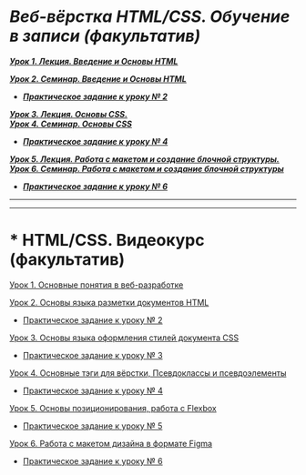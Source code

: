 # ***Веб-вёрстка HTML/CSS. Обучение в записи (факультатив)***<br>

***[Урок 1. Лекция. Введение и Основы HTML](https://github.com/olgashenkel/HTML_CSS-Elective/tree/main/Lesson_1)***

***[Урок 2. Семинар. Введение и Основы HTML](https://github.com/olgashenkel/HTML_CSS-Elective/tree/main/Lesson_2-2)***

* ***[Практическое задание к уроку № 2](https://github.com/olgashenkel/HTML_CSS-Elective/tree/main/Lesson_2-2)***

***[Урок 3. Лекция. Основы CSS. <br> Урок 4. Семинар. Основы CSS](https://github.com/olgashenkel/HTML_CSS-Elective/tree/main/Lesson_3-2)***

* ***[Практическое задание к уроку № 4](https://github.com/olgashenkel/HTML_CSS-Elective/tree/main/Lesson_3-2)***

***[Урок 5. Лекция. Работа с макетом и cоздание блочной структуры. <br> Урок 6. Семинар. Работа с макетом и cоздание блочной структуры](https://github.com/olgashenkel/HTML_CSS-Elective/tree/main/Lesson_6-2)***

* ***[Практическое задание к уроку № 6](https://github.com/olgashenkel/HTML_CSS-Elective/tree/main/Lesson_6-2)***




----
----

# * HTML/CSS. Видеокурс (факультатив)

[Урок 1. Основные понятия в веб-разработке](https://github.com/olgashenkel/HTML_CSS-Elective/tree/main/Lesson_1)

[Урок 2. Основы языка разметки документов HTML](https://github.com/olgashenkel/HTML_CSS-Elective/tree/main/Lesson_2-1)

* [Практическое задание к уроку № 2](https://github.com/olgashenkel/HTML_CSS-Elective/tree/main/Lesson_2-1/PRACTICAL)

[Урок 3. Основы языка оформления стилей документа CSS](https://github.com/olgashenkel/HTML_CSS-Elective/tree/main/Lesson_3-1)

* [Практическое задание к уроку № 3](https://github.com/olgashenkel/HTML_CSS-Elective/tree/main/Lesson_3-1/_PRACTICAL)

[Урок 4. Основные тэги для вёрстки, Псевдоклассы и псевдоэлементы](https://github.com/olgashenkel/HTML_CSS-Elective/tree/main/Lesson_4-1)

* [Практическое задание к уроку № 4](https://github.com/olgashenkel/HTML_CSS-Elective/tree/main/Lesson_4-1/_PRACTICAL)

[Урок 5. Основы позиционирования, работа с Flexbox](https://github.com/olgashenkel/HTML_CSS-Elective/tree/main/Lesson_5-1)

* [Практическое задание к уроку № 5](https://github.com/olgashenkel/HTML_CSS-Elective/tree/main/Lesson_5-1/_PRACTICAL)

[Урок 6. Работа с макетом дизайна в формате Figma](https://github.com/olgashenkel/HTML_CSS-Elective/tree/main/Lesson_6-1)

* [Практическое задание к уроку № 6](https://github.com/olgashenkel/HTML_CSS-Elective/tree/main/Lesson_6-1/_PRACTICAL)

<!-- [Урок 7. Основы создания адаптивного сайта]()

[Урок 8. Стандарты web и вспомогательные инструменты]() -->
